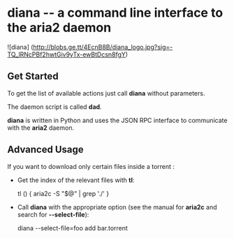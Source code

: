 # diana -- a command line interface to the aria2 daemon

![diana] (http://blobs.ge.tt/4EcnB8B/diana_logo.jpg?sig=-TQ_lRNcPBf2hwtGiv9yTx-ewBtDcsn8fgY)

## Get Started

To get the list of available actions just call **diana** without parameters.

The daemon script is called **dad**.

**diana** is written in Python and uses the JSON RPC interface to communicate with the **aria2** daemon.

## Advanced Usage

If you want to download only certain files inside a torrent :

- Get the index of the relevant files with **tl**:

    tl () {
            aria2c -S "$@" | grep '\./'
    }

- Call **diana** with the appropriate option (see the manual for **aria2c** and search for **--select-file**):

    diana --select-file=foo add bar.torrent
